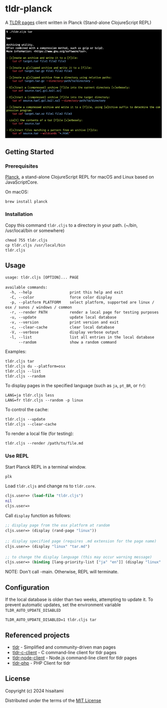 # tldr-planck

A [TLDR pages](https://tldr.sh/) client written in Planck (Stand-alone ClojureScript REPL)

![tldr screenshot](screenshot.png)

## Getting Started

### Prerequisites

[Planck](https://planck-repl.org/), a stand-alone ClojureScript REPL for macOS and Linux based on JavaScriptCore.

On macOS:

```
brew install planck
```

### Installation

Copy this command `tldr.cljs` to a directory in your path. (~/bin, /usr/local/bin or somewhere)

```
chmod 755 tldr.cljs
cp tldr.cljs /usr/local/bin
tldr.cljs
```

## Usage

```
usage: tldr.cljs [OPTION]... PAGE

available commands:
  -h, --help                 print this help and exit
  -C, --color                force color display
  -p, --platform PLATFORM    select platform, supported are linux / osx / sunos / windows / common
  -r, --render PATH          render a local page for testing purposes
  -u, --update               update local database
  -v, --version              print version and exit
  -c, --clear-cache          clear local database
  -V, --verbose              display verbose output
  -l, --list                 list all entries in the local database
      --random               show a random command
```

Examples:

```
tldr.cljs tar
tldr.cljs du --platform=osx
tldr.cljs --list
tldr.cljs --random
```

To display pages in the specified language (such as `ja`, `pt_BR`, or `fr`):

```
LANG=ja tldr.cljs less
LANG=fr tldr.cljs --random -p linux
```

To control the cache:

 ```
 tldr.cljs --update
 tldr.cljs --clear-cache
 ```

 To render a local file (for testing):

 ```
 tldr.cljs --render /path/to/file.md
 ```

### Use REPL

Start Planck REPL in a terminal window.

```
plk
```

Load `tldr.cljs` and change ns to `tldr.core`.

```clojure
cljs.user=> (load-file "tldr.cljs")
nil
cljs.user=>
```

Call `display` function as follows:

```clojure
;; display page from the osx platform at random
cljs.user=> (display (rand-page "linux"))

;; display specified page (requires .md extension for the page name)
cljs.user=> (display "linux" "tar.md")

;; to change the display language (this may occur warning message)
cljs.user=> (binding [lang-priority-list ["ja" "en"]] (display "linux" "tar.md"))
```

NOTE: Don't call -main. Otherwise, REPL will terminate.

## Configuration

If the local database is older than two weeks, attempting to update it.
To prevent automatic updates, set the environment variable `TLDR_AUTO_UPDATE_DISABLED`

```
TLDR_AUTO_UPDATE_DISABLED=1 tldr.cljs tar
```

## Referenced projects

* [tldr](https://github.com/tldr-pages/tldr) - Simplified and community-driven man pages
* [tldr-c-client](https://github.com/tldr-pages/tldr-c-client) - C command-line client for tldr pages
* [tldr-node-client](https://github.com/tldr-pages/tldr-node-client) - Node.js command-line client for tldr pages
* [tldr-php](https://github.com/BrainMaestro/tldr-php) - PHP Client for tldr

## License

Copyright (c) 2024 hisaitami

Distributed under the terms of the [MIT License](LICENSE)
